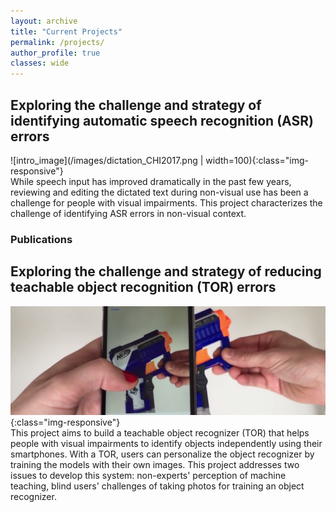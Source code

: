 ```yaml
---
layout: archive
title: "Current Projects"
permalink: /projects/
author_profile: true
classes: wide
---
```


## Exploring the challenge and strategy of identifying automatic speech recognition (ASR) errors

![intro_image](/images/dictation_CHI2017.png | width=100){:class="img-responsive"}<br>
While speech input has improved dramatically in the past few years, reviewing and editing the dictated text during non-visual use has been a challenge for people with visual impairments. This project characterizes the challenge of identifying ASR errors in non-visual context.

### Publications




## Exploring the challenge and strategy of reducing teachable object recognition (TOR) errors

![intro_image](/images/objectrecognition.png){:class="img-responsive"}<br>
This project aims to build a teachable object recognizer (TOR) that helps people with visual impairments to identify objects independently using their smartphones. With a TOR, users can personalize the object recognizer by training the models with their own images. This project addresses two issues to develop this system: non-experts' perception of machine teaching, blind users' challenges of taking photos for training an object recognizer.